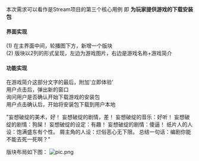 本次需求可以看作是Stream项目的第三个核心用例
即 **为玩家提供游戏的下载安装包**

#### 界面实现  
(1) 在主界面中间，轮播图下方，新增一个版块  
(2) 版块以2列的形式呈现，左边为游戏图片，右边是游戏名称+游戏简介

#### 功能实现  
在游戏简介这部分文字的最后，附加'立即体验'  
用户点击后，弹出新的窗口  
询问用户是否确认开始下载游戏的安装包  
用户点击确认后，开始将安装包下载到用户本地

 "妄想破绽的美术，好！ 妄想破绽的剧情，差！ 妄想破绽的音乐：好听！ 妄想破绽的剧情：狗屎！ 妄想破绽的设定：有趣！ 妄想破绽的剧情：傻逼！ 纸片人的人设：饱满盛东有个性。 屑主角的人设：烂俗恶心无下限。 总结一句话：编剧你能不能去死一死啊？" 

版块布局如下图：
![pic.png](https://upload-images.jianshu.io/upload_images/22952748-e82061d111c947e6.png?imageMogr2/auto-orient/strip%7CimageView2/2/w/1240)